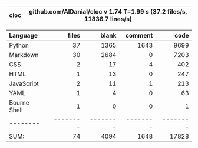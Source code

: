 cloc|github.com/AlDanial/cloc v 1.74  T=1.99 s (37.2 files/s, 11836.7 lines/s)
--- | ---

Language|files|blank|comment|code
:-------|-------:|-------:|-------:|-------:
Python|37|1365|1643|9699
Markdown|30|2684|0|7203
CSS|2|17|4|402
HTML|1|13|0|247
JavaScript|2|11|1|213
YAML|1|4|0|63
Bourne Shell|1|0|0|1
--------|--------|--------|--------|--------
SUM:|74|4094|1648|17828
